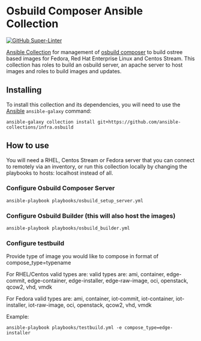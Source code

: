 # Osbuild Composer Ansible Collection

[![GitHub Super-Linter](https://github.com/ansible-collections/infra.osbuild/workflows/Lint%20Code%20Base/badge.svg)](https://github.com/marketplace/actions/super-linter)

[Ansible Collection](https://docs.ansible.com/ansible/latest/user_guide/collections_using.html) for management of [osbuild composer](https://www.osbuild.org/documentation/#composer) 
to build ostree based images for Fedora, Red Hat Enterprise Linux and Centos Stream. This collection has roles to build an osbuild server, an apache server to host images and roles to build images and updates.

## Installing

To install this collection and its dependencies, you will need to use the [Ansible](https://github.com/ansible/ansible) `ansible-galaxy` command:

```shell
ansible-galaxy collection install git+https://github.com/ansible-collections/infra.osbuild
```

## How to use

You will need a RHEL, Centos Stream or Fedora server that you can connect to remotely via an inventory, or run this collection locally by changing the playbooks to hosts: localhost instead of all.

### Configure Osbuild Composer Server

```shell
ansible-playbook playbooks/osbuild_setup_server.yml
```

### Configure Osbuild Builder (this will also host the images)

```shell
ansible-playbook playbooks/osbuild_builder.yml
```

### Configure testbuild

Provide type of image you would like to compose in format of compose_type=typename

For RHEL/Centos valid types are: valid types are: ami, container, edge-commit, edge-container, edge-installer, edge-raw-image, oci, openstack, qcow2, vhd, vmdk

For Fedora valid types are: ami, container, iot-commit, iot-container, iot-installer, iot-raw-image, oci, openstack, qcow2, vhd, vmdk

Example:
```shell
ansible-playbook playbooks/testbuild.yml -e compose_type=edge-installer
```
